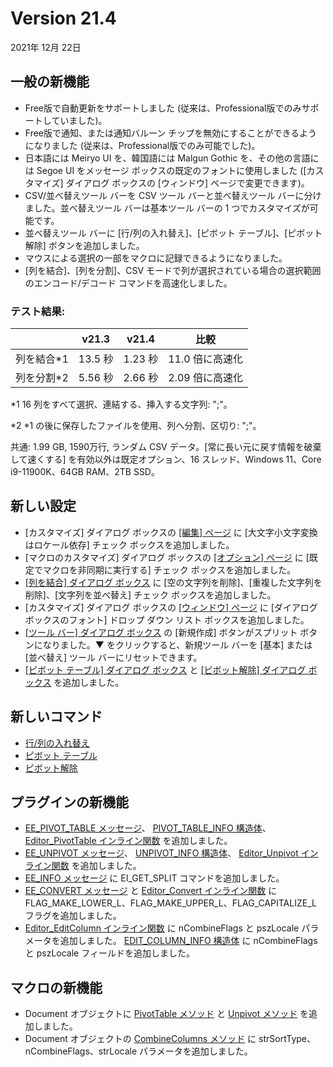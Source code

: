 # Version 21.4

2021年 12月 22日

## 一般の新機能

- Free版で自動更新をサポートしました (従来は、Professional版でのみサポートしていました)。
- Free版で通知、または通知バルーン チップを無効にすることができるようになりました (従来は、Professional版でのみ可能でした)。
- 日本語には Meiryo UI を、韓国語には Malgun Gothic を、その他の言語には Segoe UI をメッセージ ボックスの既定のフォントに使用しました (\[カスタマイズ\] ダイアログ ボックスの \[ウィンドウ\] ページで変更できます)。
- CSV/並べ替えツール バーを CSV ツール バーと並べ替えツール バーに分けました。並べ替えツール バーは基本ツール バーの 1 つでカスタマイズが可能です。
- 並べ替えツール バーに \[行/列の入れ替え\]、\[ピボット テーブル\]、\[ピボット解除\] ボタンを追加しました。
- マウスによる選択の一部をマクロに記録できるようになりました。
- \[列を結合\]、\[列を分割\]、CSV モードで列が選択されている場合の選択範囲のエンコード/デコード コマンドを高速化しました。

### テスト結果:

|  | v21.3 | v21.4 | 比較 |
| --- | --- | --- | --- |
| 列を結合\*1 | 13.5 秒 | 1.23 秒 | 11.0 倍に高速化 |
| 列を分割\*2 | 5.56 秒 | 2.66 秒 | 2.09 倍に高速化 |

\*1 16 列をすべて選択、連結する、挿入する文字列: ";"。

\*2 \*1 の後に保存したファイルを使用、列へ分割、区切り: ";"。

共通: 1.99 GB, 1590万行, ランダム CSV データ。\[常に長い元に戻す情報を破棄して速くする\] を有効以外は既定オプション、16 スレッド、Windows 11、Core i9-11900K、64GB RAM、2TB SSD。

## 新しい設定

- \[カスタマイズ\] ダイアログ ボックスの [\[編集\] ページ](../dlg/customize/edit/index) に \[大文字小文字変換はロケール依存\] チェック ボックスを追加しました。
- \[マクロのカスタマイズ\] ダイアログ ボックスの [\[オプション\] ページ](../dlg/macro_customize/options/index) に \[既定でマクロを非同期に実行する\] チェック ボックスを追加しました。
- [\[列を結合\] ダイアログ ボックス](../dlg/combine_columns/index) に \[空の文字列を削除\]、\[重複した文字列を削除\]、\[文字列を並べ替え\] チェック ボックスを追加しました。
- \[カスタマイズ\] ダイアログ ボックスの [\[ウィンドウ\] ページ](../dlg/customize/window/index) に \[ダイアログ ボックスのフォント\] ドロップ ダウン リスト ボックスを追加しました。
- [\[ツール バー\] ダイアログ ボックス](../dlg/toolbars/index) の \[新規作成\] ボタンがスプリット ボタンになりました。▼ をクリックすると、新規ツール バーを \[基本\] または \[並べ替え\] ツール バーにリセットできます。
- [\[ピボット テーブル\] ダイアログ ボックス](../dlg/pivot_table/index) と [\[ピボット解除\] ダイアログ ボックス](../dlg/unpivot/index) を追加しました。

## 新しいコマンド

- [行/列の入れ替え](../cmd/csv/transpose)
- [ピボット テーブル](../cmd/csv/pivot_table)
- [ピボット解除](../cmd/csv/unpivot)

## プラグインの新機能

- [EE\_PIVOT\_TABLE メッセージ](../plugin/message/ee_pivot_table)、 [PIVOT\_TABLE\_INFO 構造体](../plugin/structure/pivot_table_info)、 [Editor\_PivotTable インライン関数](../plugin/macro/editor_pivottable) を追加しました。
- [EE\_UNPIVOT メッセージ](../plugin/message/ee_unpivot)、 [UNPIVOT\_INFO 構造体](../plugin/structure/unpivot_info)、 [Editor\_Unpivot インライン関数](../plugin/macro/editor_unpivot) を追加しました。
- [EE\_INFO メッセージ](../plugin/message/ee_info) に EI\_GET\_SPLIT コマンドを追加しました。
- [EE\_CONVERT メッセージ](../plugin/message/ee_convert) と [Editor\_Convert インライン関数](../plugin/macro/editor_convert) に FLAG\_MAKE\_LOWER\_L、FLAG\_MAKE\_UPPER\_L、FLAG\_CAPITALIZE\_L フラグを追加しました。
- [Editor\_EditColumn インライン関数](../plugin/macro/editor_editcolumn) に nCombineFlags と pszLocale パラメータを追加しました。 [EDIT\_COLUMN\_INFO 構造体](../plugin/structure/edit_column_info) に nCombineFlags と pszLocale フィールドを追加しました。

## マクロの新機能

- Document オブジェクトに [PivotTable メソッド](../macro/document/pivot_table) と [Unpivot メソッド](../macro/document/unpivot) を追加しました。
- Document オブジェクトの [CombineColumns メソッド](../macro/document/combinecolumns) に strSortType、nCombineFlags、strLocale パラメータを追加しました。
